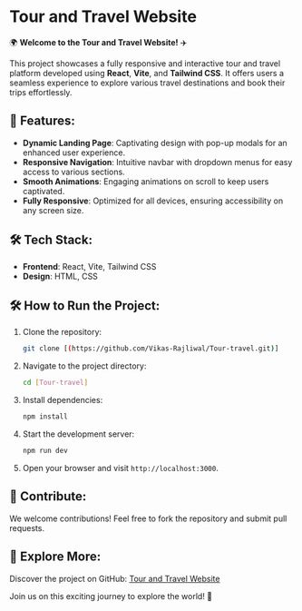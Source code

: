 # Tour and Travel Website

🌍 **Welcome to the Tour and Travel Website!** ✈️

This project showcases a fully responsive and interactive tour and travel platform developed using **React**, **Vite**, and **Tailwind CSS**. It offers users a seamless experience to explore various travel destinations and book their trips effortlessly.

## 🚀 Features:
- **Dynamic Landing Page**: Captivating design with pop-up modals for an enhanced user experience.
- **Responsive Navigation**: Intuitive navbar with dropdown menus for easy access to various sections.
- **Smooth Animations**: Engaging animations on scroll to keep users captivated.
- **Fully Responsive**: Optimized for all devices, ensuring accessibility on any screen size.

## 🛠️ Tech Stack:
- **Frontend**: React, Vite, Tailwind CSS
- **Design**: HTML, CSS

## 🛠️ How to Run the Project:
1. Clone the repository: 
   ```bash
   git clone [(https://github.com/Vikas-Rajliwal/Tour-travel.git)]
   ```
2. Navigate to the project directory:
   ```bash
   cd [Tour-travel]
   ```
3. Install dependencies:
   ```bash
   npm install
   ```
4. Start the development server:
   ```bash
   npm run dev
   ```
5. Open your browser and visit `http://localhost:3000`.

## 🌟 Contribute:
We welcome contributions! Feel free to fork the repository and submit pull requests.

## 🎉 Explore More:
Discover the project on GitHub: [Tour and Travel Website]([https://github.com/YOUR_USERNAME/YOUR_REPO.git](https://github.com/Vikas-Rajliwal/Tour-travel.git))

Join us on this exciting journey to explore the world! 🌟
